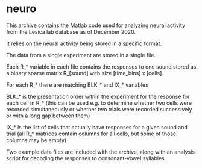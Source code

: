 # neuro

This archive contains the Matlab code used for analyzing neural activity from the Lesica lab database as of December 2020.

It relies on the neural activity being stored in a specific format. 

The data from a single experiment are stored in a single file. 

Each R_* variable in each file contains the responses to one sound stored as a binary sparse matrix R_[sound] with size [time_bins] x [cells].

For each R_* there are matching BLK_* and IX_* variables

BLK_*  is the presentation order within the experiment for the response for each cell in R_* (this can be used e.g. to determine whether two cells were recorded simultaneously or whether two trials were recorded successively or with a long gap between them)

IX_* is the list of cells that actually have responses for a given sound and trial (all R_* matrices contain columns for all cells, but some of those columns may be empty) 

Two example data files are included with the archive, along with an analysis script for decoding the responses to consonant-vowel syllables.
  






